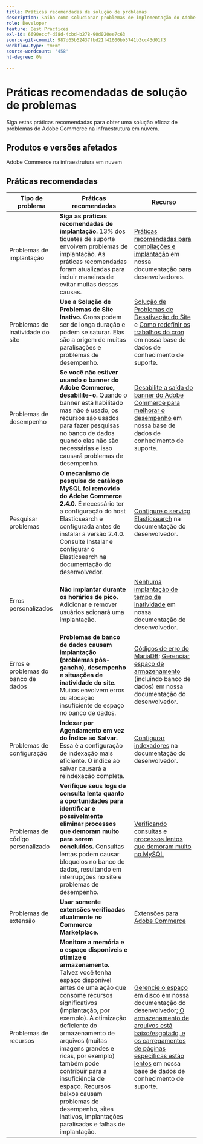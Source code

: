 ```yaml
---
title: Práticas recomendadas de solução de problemas
description: Saiba como solucionar problemas de implementação do Adobe Commerce.
role: Developer
feature: Best Practices
exl-id: 6690eccf-d58d-4cbd-b278-90d020ee7c63
source-git-commit: 987d65b52437fbd21f41600bb5741b3cc43d01f3
workflow-type: tm+mt
source-wordcount: '458'
ht-degree: 0%

---
```


# Práticas recomendadas de solução de problemas

Siga estas práticas recomendadas para obter uma solução eficaz de problemas do Adobe Commerce na infraestrutura em nuvem.

## Produtos e versões afetados

Adobe Commerce na infraestrutura em nuvem

## Práticas recomendadas

| Tipo de problema | Práticas recomendadas | Recurso |
|----------------------------|----------------------------------------------------------------------------------------------------------------------------------------------------------------------------------------------------------------------------------------------------------------------------------------------------------------------------------------------------------------------------------------------------|-------------------------------------------------------------------------------------------------------------------------------------------------------------------------------------------------------------------------------------------------------------------------------------------------------------------------------------------------------------------------------------------------------|
| Problemas de implantação | **Siga as práticas recomendadas de implantação.** 13% dos tíquetes de suporte envolvem problemas de implantação. As práticas recomendadas foram atualizadas para incluir maneiras de evitar muitas dessas causas. | [Práticas recomendadas para compilações e implantação](https://experienceleague.adobe.com/en/docs/commerce-cloud-service/user-guide/develop/deploy/best-practices#best-practices) em nossa documentação para desenvolvedores. |
| Problemas de inatividade do site | **Use a Solução de Problemas de Site Inativo.** Crons podem ser de longa duração e podem se saturar. Elas são a origem de muitas paralisações e problemas de desempenho. | [Solução de Problemas de Desativação do Site](https://experienceleague.adobe.com/docs/commerce-knowledge-base/kb/troubleshooting/site-down-or-unresponsive/magento-site-down-troubleshooter.html?lang=en) e [Como redefinir os trabalhos do cron](https://experienceleague.adobe.com/docs/commerce-knowledge-base/kb/troubleshooting/miscellaneous/cron-job-is-stuck-in-running-status.html?lang=en) em nossa base de dados de conhecimento de suporte. |
| Problemas de desempenho | **Se você não estiver usando o banner do Adobe Commerce, desabilite-o.** Quando o banner está habilitado mas não é usado, os recursos são usados para fazer pesquisas no banco de dados quando elas não são necessárias e isso causará problemas de desempenho. | [Desabilite a saída do banner do Adobe Commerce para melhorar o desempenho](https://experienceleague.adobe.com/docs/commerce-knowledge-base/kb/troubleshooting/miscellaneous/disable-magento-banner-output-to-improve-site-performance.html) em nossa base de dados de conhecimento de suporte. |
| Pesquisar problemas | **O mecanismo de pesquisa do catálogo MySQL foi removido do Adobe Commerce 2.4.0.** É necessário ter a configuração do host Elasticsearch e configurada antes de instalar a versão 2.4.0. Consulte Instalar e configurar o Elasticsearch na documentação do desenvolvedor. | [Configure o serviço Elasticsearch](https://experienceleague.adobe.com/en/docs/commerce-cloud-service/user-guide/configure/service/elasticsearch) na documentação do desenvolvedor. |
| Erros personalizados | **Não implantar durante os horários de pico.** Adicionar e remover usuários acionará uma implantação. | [Nenhuma implantação de tempo de inatividade](https://experienceleague.adobe.com/en/docs/commerce-cloud-service/user-guide/develop/deploy/reduce-downtime) em nossa documentação de desenvolvedor. |
| Erros e problemas do banco de dados | **Problemas de banco de dados causam implantação (problemas pós-gancho), desempenho e situações de inatividade do site.** Muitos envolvem erros ou alocação insuficiente de espaço no banco de dados. | [Códigos de erro do MariaDB](https://mariadb.com/kb/en/library/mariadb-error-codes/#mariadb-specific-error-codes); [Gerenciar espaço de armazenamento](https://experienceleague.adobe.com/en/docs/commerce-cloud-service/user-guide/develop/storage/manage-disk-space) (incluindo banco de dados) em nossa documentação do desenvolvedor. |
| Problemas de configuração | **Indexar por Agendamento em vez do Índice ao Salvar.** Essa é a configuração de indexação mais eficiente. O índice ao salvar causará a reindexação completa. | [Configurar indexadores](../../../configuration/cli/manage-indexers.md#configure-indexers) na documentação do desenvolvedor. |
| Problemas de código personalizado | **Verifique seus logs de consulta lenta quanto a oportunidades para identificar e possivelmente eliminar processos que demoram muito para serem concluídos.** Consultas lentas podem causar bloqueios no banco de dados, resultando em interrupções no site e problemas de desempenho. | [Verificando consultas e processos lentos que demoram muito no MySQL](https://experienceleague.adobe.com/docs/commerce-knowledge-base/kb/troubleshooting/database/checking-slow-queries-and-processes-mysql.html) |
| Problemas de extensão | **Usar somente extensões verificadas atualmente no Commerce Marketplace.** | [Extensões para Adobe Commerce](https://marketplace.magento.com/extensions.html) |
| Problemas de recursos | **Monitore a memória e o espaço disponíveis e otimize o armazenamento.** Talvez você tenha espaço disponível antes de uma ação que consome recursos significativos (implantação, por exemplo). A otimização deficiente do armazenamento de arquivos (muitas imagens grandes e ricas, por exemplo) também pode contribuir para a insuficiência de espaço. Recursos baixos causam problemas de desempenho, sites inativos, implantações paralisadas e falhas de implantação. | [Gerencie o espaço em disco](https://experienceleague.adobe.com/en/docs/commerce-cloud-service/user-guide/develop/storage/manage-disk-space) em nossa documentação do desenvolvedor; [O armazenamento de arquivos está baixo/esgotado, e os carregamentos de páginas específicas estão lentos](https://experienceleague.adobe.com/docs/commerce-knowledge-base/kb/troubleshooting/miscellaneous/file-storage-low-specific-page-loads-are-slow.html?lang=en) em nossa base de dados de conhecimento de suporte. |
